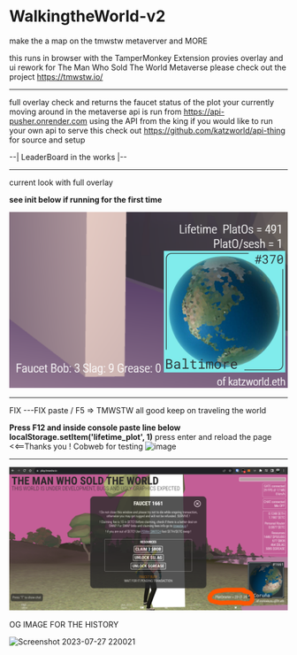 # WalkingtheWorld-v2
make the a map on the tmwstw metaverver and MORE 

this runs in browser with the TamperMonkey Extension provies overlay and ui rework for
The Man Who Sold The World Metaverse please check out the project https://tmwstw.io/

<hr>

full overlay check and returns the faucet status of the plot your currently 
moving around in the metaverse 
api is run from https://api-pusher.onrender.com using the API from the king
if you would like to run your own api to serve this check out 
https://github.com/katzworld/api-thing for source and setup 



--| LeaderBoard in the works |--

<hr>


current look with full overlay

**see init below if running for the first time**

![FULL OVERLAY PREVIEW](<Screenshot 2023-10-14 071146.png>)


<hr>
FIX ---FIX paste / F5 => TMWSTW all good keep on traveling the world 

**Press F12 and inside console paste line below**
**localStorage.setItem('lifetime_plot', 1)** press enter and reload the page <<==Thanks you !  Cobweb for testing
![image](https://github.com/katzworld/WalkingtheWorld-v2/assets/3157472/7272a806-84e1-491f-a61b-cddef5fc6bf6)
<hr>



![Version 2.27](./Screenshot%202023-10-02%20233251.png)

OG IMAGE FOR THE HISTORY

![Screenshot 2023-07-27 220021](https://github.com/katzworld/WalkingtheWorld-v2/assets/3157472/e3102597-65cc-4c11-b660-169dea49b1fb)
